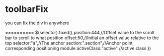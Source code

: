 toolbarFix
==========

you can fix the div in anywhere


==========
$(selector).fixed({
    position:444,//Offset value to the scroll bar to scroll to what position
    offset:50,//Initial an offset value relative to the top
    selector:"a",//The anchor
    section:".section",//Anchor point corresponding positioning module
    activeClass:"active" //active class
})
